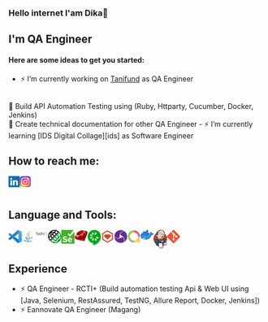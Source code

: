 ### Hello internet I'am Dika🌈

## I'm QA Engineer
#### Here are some ideas to get you started:

- ⚡ I’m currently working on [Tanifund][tanifund] as QA Engineer
<br/>
🍭 Build API Automation Testing using (Ruby, Httparty, Cucumber, Docker, Jenkins)
<br/>
🍭 Create technical documentation for other QA Engineer
- ⚡ I’m currently learning [IDS Digital Collage][ids] as Software Engineer

## How to reach me:
[<img align="left" alt="arsoedjono | LinkedIn" width="22px" src="img/linkedin.png" />][linkedin] 
[<img align="left" alt="arsoedjono | Instagram" width="22px" src="img/instagram.png" />][instagram]

<br/><br/>

## Language and Tools:
[<img align="left" alt="Visual Studio Code" width="26px" src="img/vscode.png" />][vscode]
[<img align="left" alt="Visual Studio Code" width="26px" src="img/java.jpg" />][java]
[<img align="left" alt="Visual Studio Code" width="26px" src="img/testng.png" />][testng]
[<img align="left" alt="Visual Studio Code" width="26px" src="img/restassured.png" />][restassured]
[<img align="left" alt="Selenium" width="26px" src="img/selenium.png" />][selenium]
[<img align="left" alt="Ruby" width="26px" src="img/ruby.png" />][ruby]
[<img align="left" alt="Cucumber" width="26px" src="img/cucumber.png" />][cucumber]
[<img align="left" alt="Cucumber" width="26px" src="img/httparty.png" />][httparty]
[<img align="left" alt="Appium" width="26px" src="img/appium.png" />][appium]
[<img align="left" alt="Appium" width="26px" src="img/allure.png" />][allure]
[<img align="left" alt="Appium" width="26px" src="img/docker.png" />][docker]
[<img align="left" alt="Appium" width="26px" src="img/jenkins.png" />][jenkins]
[<img align="left" alt="Git" width="26px" src="img/git.png" />][git]

<br/><br/>

## Experience
- ⚡ QA Engineer - RCTI+ (Build automation testing Api & Web UI using [Java, Selenium, RestAssured, TestNG, Allure Report, Docker, Jenkins])
- ⚡ Eannovate QA Engineer (Magang)


[tanifund]: https://www.tanifund.com
[linkedin]: https://www.linkedin.com/in/fransiskus-andika-setiawan
[instagram]: https://www.instagram.com/dikako.ko
[vscode]: https://code.visualstudio.com/
[git]: https://git-scm.com/
[github]: https://github.com/dikako
[ruby]: https://www.ruby-lang.org/
[appium]: http://appium.io/
[selenium]: https://www.selenium.dev/
[cucumber]: https://cucumber.io/
[java]: https://www.java.com/
[testng]: https://testng.org/doc
[restassured]: https://rest-assured.io/
[httparty]: https://github.com/jnunemaker/httparty
[allure]: http://allure.qatools.ru/
[jenkins]: https://www.jenkins.io/
[docker]: https://www.docker.com/
[ids]: https://ids.ac.id/

